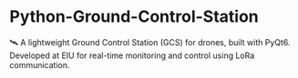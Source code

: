 # Python-Ground-Control-Station
🛰️ A lightweight Ground Control Station (GCS) for drones, built with PyQt6. Developed at EIU for real-time monitoring and control using LoRa communication.
